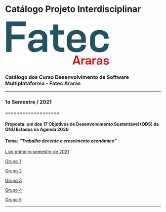 # Catálogo Projeto Interdisciplinar

![Fatec Araras](fatec_araras.png)

### Catálogo dos Curso Desenvolvimento de Software Multiplataforma - Fatec Araras


* * *
### 1o Semestre / 2021
===================
#### Proposta:  um dos 17 Objetivos de Desenvolvimento Sustentável (ODS) da ONU listados na Agenda 2030

#### Tema: _“Trabalho decente e crescimento econômico”_

[Live primeiro semestre de 2021](https://youtu.be/OWRZIh-VWP4)

[Grupo 1](https://github.com/DSM-GRUPO1/Projeto-Trabalho-Decente-e-Crescimento-Econ-mico)

[Grupo 2](https://github.com/gustapinto/fatec_dsm_projeto_integrador_primeiro_semestre)


[Grupo 3](https://github.com/lemeneghini/PI-1sem-FATEC)


[Grupo 4](https://github.com/0502j/PetCare)

[Grupo 5](https://github.com/paulademelo/Fatec-DSM-PI-ES)

* * *
